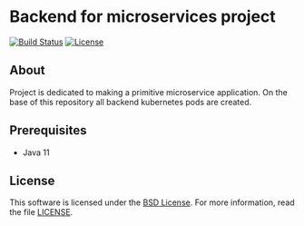 # Backend for microservices project

[![Build Status](https://travis-ci.com/Anshelen/microservices-backend.svg?branch=master)](https://travis-ci.com/Anshelen/microservices-backend)
[![License](https://img.shields.io/badge/License-BSD%203--Clause-blue.svg)](https://opensource.org/licenses/BSD-3-Clause)

## About

Project is dedicated to making a primitive microservice application.
On the base of this repository all backend kubernetes pods are created.

## Prerequisites

- Java 11

## License

This software is licensed under the [BSD License][BSD]. For more information, read the file [LICENSE](LICENSE).

[BSD]: https://opensource.org/licenses/BSD-3-Clause
